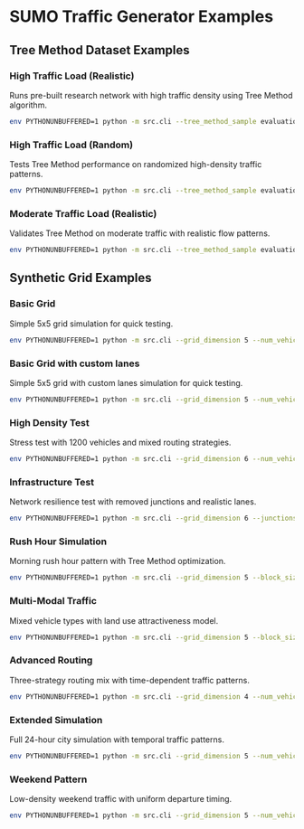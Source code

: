 # SUMO Traffic Generator Examples

## Tree Method Dataset Examples

### High Traffic Load (Realistic)

Runs pre-built research network with high traffic density using Tree Method algorithm.

```bash
env PYTHONUNBUFFERED=1 python -m src.cli --tree_method_sample evaluation/datasets/decentralized_traffic_bottleneck/Experiment1-realistic-high-load/1 --traffic_control tree_method --end-time 7300 --gui
```

### High Traffic Load (Random)

Tests Tree Method performance on randomized high-density traffic patterns.

```bash
env PYTHONUNBUFFERED=1 python -m src.cli --tree_method_sample evaluation/datasets/decentralized_traffic_bottleneck/Experiment2-rand-high-load/1 --traffic_control tree_method --end-time 7300 --gui
```

### Moderate Traffic Load (Realistic)

Validates Tree Method on moderate traffic with realistic flow patterns.

```bash
env PYTHONUNBUFFERED=1 python -m src.cli --tree_method_sample evaluation/datasets/decentralized_traffic_bottleneck/Experiment3-realistic-moderate-load/1 --traffic_control tree_method --end-time 7300 --gui
```

## Synthetic Grid Examples

### Basic Grid

Simple 5x5 grid simulation for quick testing.

```bash
env PYTHONUNBUFFERED=1 python -m src.cli --grid_dimension 5 --num_vehicles 500 --end-time 1800 --gui
```

### Basic Grid with custom lanes

Simple 5x5 grid with custom lanes simulation for quick testing.

```bash
env PYTHONUNBUFFERED=1 python -m src.cli --grid_dimension 5 --num_vehicles 500 --end-time 1800 --gui --custom_lanes A1B1=head:B1C1:3,B1B2:1,B1B0:1;
```

### High Density Test

Stress test with 1200 vehicles and mixed routing strategies.

```bash
env PYTHONUNBUFFERED=1 python -m src.cli --grid_dimension 6 --num_vehicles 1200 --end-time 3600 --routing_strategy 'shortest 60 realtime 40' --traffic_control actuated --gui
```

### Infrastructure Test

Network resilience test with removed junctions and realistic lanes.

```bash
env PYTHONUNBUFFERED=1 python -m src.cli --grid_dimension 6 --junctions_to_remove 2 --num_vehicles 1000 --lane_count realistic --end-time 5400 --gui
```

### Rush Hour Simulation

Morning rush hour pattern with Tree Method optimization.

```bash
env PYTHONUNBUFFERED=1 python -m src.cli --grid_dimension 5 --block_size_m 200 --num_vehicles 2000 --departure_pattern six_periods --start_time_hour 7.0 --traffic_control tree_method --end-time 3600 --gui
```

### Multi-Modal Traffic

Mixed vehicle types with land use attractiveness model.

```bash
env PYTHONUNBUFFERED=1 python -m src.cli --grid_dimension 5 --block_size_m 150 --num_vehicles 850 --vehicle_types 'passenger 50 commercial 40 public 10' --attractiveness land_use --gui
```

### Advanced Routing

Three-strategy routing mix with time-dependent traffic patterns.

```bash
env PYTHONUNBUFFERED=1 python -m src.cli --grid_dimension 4 --num_vehicles 600 --routing_strategy 'shortest 40 realtime 30 fastest 30' --time_dependent --end-time 3600 --gui
```

### Extended Simulation

Full 24-hour city simulation with temporal traffic patterns.

```bash
env PYTHONUNBUFFERED=1 python -m src.cli --grid_dimension 5 --num_vehicles 7500 --end-time 86400 --departure_pattern six_periods --time_dependent --gui
```

### Weekend Pattern

Low-density weekend traffic with uniform departure timing.

```bash
env PYTHONUNBUFFERED=1 python -m src.cli --grid_dimension 5 --num_vehicles 400 --departure_pattern uniform --start_time_hour 10.0 --attractiveness land_use --end-time 7200 --gui
```

